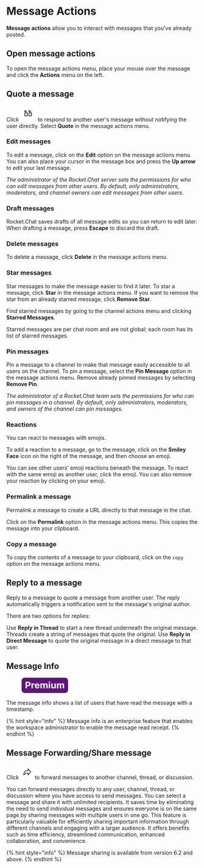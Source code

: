 # Message Actions

**Message actions** allow you to interact with messages that you've already posted.

## Open message actions

To open the message actions menu, place your mouse over the message and click the **Actions** menu on the left.

## Quote a message

Click <img src="../../../.gitbook/assets/image (2) (1).png" alt="" data-size="line"> to respond to another user's message without notifying the user directly. Select **Quote** in the message actions menu.

### Edit messages

To edit a message, click on the **Edit** option on the message actions menu. You can also place your cursor in the message box and press the **Up arrow** to edit your last message.

_The administrator of the Rocket.Chat server sets the permissions for who can edit messages from other users. By default, only administrators, moderators, and channel owners can edit messages from other users._

### Draft messages

Rocket.Chat saves drafts of all message edits so you can return to edit later. When drafting a message, press **Escape** to discard the draft.

### Delete messages

To delete a message, click **Delete** in the message actions menu.

### Star messages

Star messages to make the message easier to find it later. To star a message, click **Star** in the message actions menu. If you want to remove the star from an already starred message, click **Remove Star**.

Find starred messages by going to the channel actions menu and clicking **Starred Messages**.

Starred messages are per chat room and are not global; each room has its list of starred messages.

### Pin messages

Pin a message to a channel to make that message easily accessible to all users on the channel. To pin a message, select the **Pin Message** option in the message actions menu. Remove already pinned messages by selecting **Remove Pin**.

_The administrator of a Rocket.Chat team sets the permissions for who can pin messages in a channel. By default, only administrators, moderators, and owners of the channel can pin messages._

### Reactions

You can react to messages with emojis.

To add a reaction to a message, go to the message, click on the **Smiley Face** icon on the right of the message, and then choose an emoji.

You can see other users’ emoji reactions beneath the message. To react with the same emoji as another user, click the emoji. You can also remove your reaction by clicking on your emoji.

### Permalink a message

Permalink a message to create a URL directly to that message in the chat.

Click on the **Permalink** option in the message actions menu. This copies the message into your clipboard.

### Copy a message

To copy the contents of a message to your clipboard, click on the `copy` option on the message actions menu.

## Reply to a message

Reply to a message to quote a message from another user. The reply automatically triggers a notification sent to the message's original author.

There are two options for replies:

Use **Reply in Thread** to start a new thread underneath the original message. Threads create a string of messages that quote the original. Use **Reply in Direct Message** to quote the original message in a direct message to that user.

## Message Info

<figure><img src="../../../.gitbook/assets/Premium.svg" alt=""><figcaption></figcaption></figure>

The message info shows a list of users that have read the message with a timestamp.

{% hint style="info" %}
Message info is an enterprise feature that enables the workspace administrator to enable the message read receipt.
{% endhint %}

## Message Forwarding/Share message &#x20;

Click <img src="../../../.gitbook/assets/image (1) (3).png" alt="" data-size="line">to forward messages to another channel, thread, or discussion.&#x20;

You can forward messages directly to any user, channel, thread, or discussion where you have access to send messages. You can select a message and share it with unlimited recipients.  It saves time by eliminating the need to send individual messages and ensures everyone is on the same page by sharing messages with multiple users in one go. This feature is particularly valuable for efficiently sharing important information through different channels and engaging with a larger audience. It offers benefits such as time efficiency, streamlined communication, enhanced collaboration, and convenience.

{% hint style="info" %}
Message sharing is available from version 6.2 and above.
{% endhint %}

